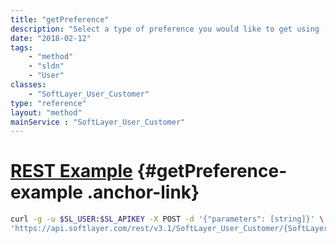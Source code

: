 ```yaml
---
title: "getPreference"
description: "Select a type of preference you would like to get using [SoftLayer_User_Customer::getPreferenceTypes](/reference/datatypes/$1/#$2) and invoke this method using that preference type key name. "
date: "2018-02-12"
tags:
    - "method"
    - "sldn"
    - "User"
classes:
    - "SoftLayer_User_Customer"
type: "reference"
layout: "method"
mainService : "SoftLayer_User_Customer"
---
```


# [REST Example](#getPreference-example) <a href="/article/rest/"><i class="fas fa-question"></i></a> {#getPreference-example .anchor-link} 
```bash
curl -g -u $SL_USER:$SL_APIKEY -X POST -d '{"parameters": [string]}' \
'https://api.softlayer.com/rest/v3.1/SoftLayer_User_Customer/{SoftLayer_User_CustomerID}/getPreference'
```
